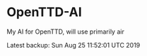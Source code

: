 # OpenTTD-AI
My AI for OpenTTD, will use primarily air

Latest backup: Sun Aug 25 11:52:01 UTC 2019
